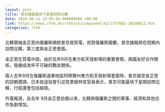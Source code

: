 ```yaml
---
layout: post
title: 普京據報最快下星期訪問北韓
date: 2024-06-12 15:05:04.000000000 +08:00
link: https://news.rthk.hk/rthk/ch/component/k2/1757092-20240612.htm
categories: rthk
---
```


北韓領袖金正恩向俄羅斯總統普京發賀電，祝賀俄羅斯國慶。普京據報將在短期內訪問北韓，第三度與金正恩會面。

金正恩在賀電中說，由於去年9月在東方航天發射場的重要會晤，兩國友好合作關係，發展成為牢不可破的戰友關係。

兩人去年9月在俄羅斯遠東地區阿穆爾州東方航天發射場會面時，普京接受金正恩的訪朝邀請。日本放送協會引述克里姆林宮官員表示，普京可能最快下星期訪問北韓，行程還會包括越南。

外電報道，自去年 9月金正恩訪俄以來，北韓與俄羅斯之間的軍事、經濟和其他合作急劇增加。
